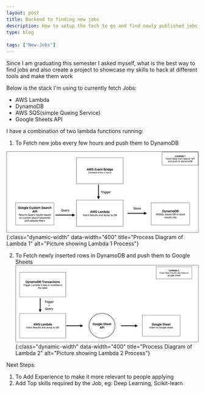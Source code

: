 ```yaml
---
layout: post
title: Backend to finding new jobs
description: How to setup the tech to go and find newly published jobs for you, I used a combinatino of Dynamo DB and AWS Lambda to setup a process that goes and finds newly published jobs every few hours
type: blog

tags: ["New-Jobs"]
---
```


Since I am graduating this semester I asked myself, what is the best way to find jobs and also create a project to showcase my skills to hack at different tools and make them work

Below is the stack I'm using to currently fetch Jobs:
* AWS Lambda
* DynamoDB
* AWS SQS(simple Queing Service)
* Google Sheets API

I have a combination of two lambda functions running:

1. To Fetch new jobs every few hours and push them to DynamoDB

![Lambda Function 1](/assets/images/find_jobs_lambda_1.jpeg){:class="dynamic-width" data-width="400" title="Process Diagram of Lambda 1" alt="Picture showing Lambda 1 Process"}

2. To Fetch newly inserted rows in DynamoDB and push them to Google Sheets
![Lambda Function 2](/assets/images/find_jobs_lambda_2.jpeg){:class="dynamic-width" data-width="400" title="Process Diagram of Lambda 2" alt="Picture showing Lambda 2 Process"}


Next Steps:
1. To Add Experience to make it more relevant to people applying 
2. Add Top skills required by the Job, eg: Deep Learning, Scikit-learn